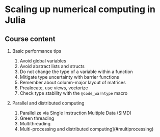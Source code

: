 # Scaling up numerical computing in Julia

## Course content

1. Basic performance tips
    1. Avoid global variables
    2. Avoid abstract lists and structs
    3. Do not change the type of a variable within a function
    4. Mitigate type uncertainty with barrier functions
    5. Remember about column-major layout of matrices
    6. Prealocate, use views, vectorize
    7. Check type stability with the `@code_warntype` macro

2. Parallel and distributed computing
    1. Parallelize via Single Instruction Multiple Data (SIMD)
    2. Green threading
    3. Multithreading
    4. Multi-processing and distributed computing](#multiprocessing)
